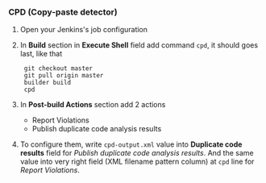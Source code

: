 ### CPD (Copy-paste detector)

1. Open your Jenkins's job configuration
2. In **Build** section in **Execute Shell** field add command `cpd`, it should goes last, like that

		git checkout master
		git pull origin master
		builder build
		cpd

3. In **Post-build Actions** section add 2 actions
	* Report Violations
	* Publish duplicate code analysis results
4. To configure them, write `cpd-output.xml` value into **Duplicate code results** field for _Publish duplicate code analysis results_. And the same value into very right field (XML filename pattern column) at `cpd` line for _Report Violations_.